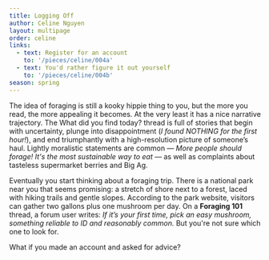 ```yaml
---
title: Logging Off
author: Celine Nguyen
layout: multipage
order: celine
links:
  - text: Register for an account
    to: '/pieces/celine/004a'
  - text: You'd rather figure it out yourself
    to: '/pieces/celine/004b'
season: spring
---
```


The idea of foraging is still a kooky hippie thing to you, but the more you read, the more appealing it becomes. At the very least it has a nice narrative trajectory. The What did you find today? thread is full of stories that begin with uncertainty, plunge into disappointment (*I found NOTHING for the first hour!*), and end triumphantly with a high-resolution picture of someone’s haul. Lightly moralistic statements are common — *More people should forage! It's the most sustainable way to eat* — as well as complaints about tasteless supermarket berries and Big Ag.

Eventually you start thinking about a foraging trip. There is a national park near you that seems promising: a stretch of shore next to a forest, laced with hiking trails and gentle slopes. According to the park website, visitors can gather two gallons plus one mushroom per day. On a **Foraging 101** thread, a forum user writes: *If it’s your first time, pick an easy mushroom, something reliable to ID and reasonably common.* But you're not sure which one to look for.

What if you made an account and asked for advice?
